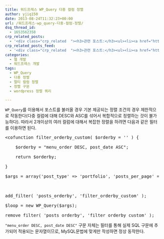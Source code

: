 ```yaml
---
title: 워드프레스 WP_Query 다중 컬럼 정렬
author: yjiq150
date: 2013-08-24T11:32:23+00:00
url: /워드프레스-wp_query-다중-컬럼-정렬/
dsq_thread_id:
  - 1653562358
crp_related_posts:
  - '<div class="crp_related  "><h3>관련 포스트:</h3><ul><li><a href="https://www.letmecompile.com/mysql-innodb-lock-deadlock/"     class="post-763"><span class="crp_title">MySQL InnoDB lock & deadlock 이해하기</span></a></li><li><a href="https://www.letmecompile.com/mysql-innodb-auto-increment-%ec%84%b1%eb%8a%a5-%ec%b5%9c%ec%a0%81%ed%99%94/"     class="post-750"><span class="crp_title">MySQL - InnoDB Auto Increment 성능 최적화</span></a></li><li><a href="https://www.letmecompile.com/shotcut-linux-server-video-generation/"     class="post-753"><span class="crp_title">Shotcut을 이용하여 리눅스 서버에서 템플릿 기반의 동영상 만들기</span></a></li><li><a href="https://www.letmecompile.com/chrome-extension-with-react/"     class="post-776"><span class="crp_title">크롬 익스텐션 개발 + 리액트 적용하기</span></a></li><li><a href="https://www.letmecompile.com/mac-app-recommendation-for-developer/"     class="post-836"><span class="crp_title">개발자를 위한 필수 맥 앱(Mac App) 10선</span></a></li></ul><div class="crp_clear"></div></div>'
crp_related_posts_feed:
  - '<div class="crp_related  "><h3>관련 포스트:</h3><ul><li><a href="https://www.letmecompile.com/mysql-innodb-lock-deadlock/"     class="post-763"><span class="crp_title">MySQL InnoDB lock & deadlock 이해하기</span></a></li><li><a href="https://www.letmecompile.com/mysql-innodb-auto-increment-%ec%84%b1%eb%8a%a5-%ec%b5%9c%ec%a0%81%ed%99%94/"     class="post-750"><span class="crp_title">MySQL - InnoDB Auto Increment 성능 최적화</span></a></li><li><a href="https://www.letmecompile.com/shotcut-linux-server-video-generation/"     class="post-753"><span class="crp_title">Shotcut을 이용하여 리눅스 서버에서 템플릿 기반의 동영상 만들기</span></a></li><li><a href="https://www.letmecompile.com/chrome-extension-with-react/"     class="post-776"><span class="crp_title">크롬 익스텐션 개발 + 리액트 적용하기</span></a></li><li><a href="https://www.letmecompile.com/mac-app-recommendation-for-developer/"     class="post-836"><span class="crp_title">개발자를 위한 필수 맥 앱(Mac App) 10선</span></a></li></ul><div class="crp_clear"></div></div>'
categories:
  - 웹 개발
  - 워드프레스 개발
tags:
  - WP_Query
  - 다중 정렬
  - 멀티 컬럼 정렬
  - 정렬 구문
  - wordpress 정렬 쿼리

---
```

`WP_Query`를 이용해서 포스트를 불러올 경우 기본 제공되는 정렬 조건의 경우 제한적으로 작동한다(다중 컬럼에 대해 DESC와 ASC를 섞어서 복합적으로 정렬하는 것이 불가능하다). 따라서 2개이상의 여러 컬럼에 대해서 복잡한 정렬을 하려면 다음과 같은 필터를 이용하면 된다.

<pre>&lt;cofunction filter_orderby_custom( $orderby = '' ) {

    $orderby = "menu_order DESC, post_date ASC";

    return $orderby;

}

$args = array('post_type' =&gt; 'portfolio', 'posts_per_page' =&gt; -1);  



add_filter( 'posts_orderby', 'filter_orderby_custom' ); 

$loop = new WP_Query($args);

remove_filter( 'posts_orderby', 'filter_orderby_custom' ); 
</pre>

`"menu_order DESC, post_date DESC"` 구문 자체는 필터를 통해 실제 SQL 구문에 추가되어 적용되는 문자열이므로, MySQL문법에 맞게만 작성하면 정상 동작한다.